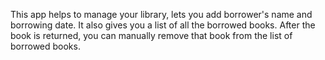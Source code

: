 This app helps to manage your library, lets you add borrower's name and borrowing date.
It also gives you a list of all the borrowed books.
After the book is returned, you can manually remove that book from the list of borrowed books.
